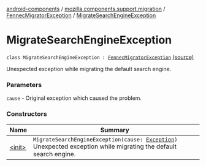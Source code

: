 [android-components](../../../index.md) / [mozilla.components.support.migration](../../index.md) / [FennecMigratorException](../index.md) / [MigrateSearchEngineException](./index.md)

# MigrateSearchEngineException

`class MigrateSearchEngineException : `[`FennecMigratorException`](../index.md) [(source)](https://github.com/mozilla-mobile/android-components/blob/master/components/support/migration/src/main/java/mozilla/components/support/migration/FennecMigrator.kt#L203)

Unexpected exception while migrating the default search engine.

### Parameters

`cause` - Original exception which caused the problem.

### Constructors

| Name | Summary |
|---|---|
| [&lt;init&gt;](-init-.md) | `MigrateSearchEngineException(cause: `[`Exception`](https://kotlinlang.org/api/latest/jvm/stdlib/kotlin/-exception/index.html)`)`<br>Unexpected exception while migrating the default search engine. |
